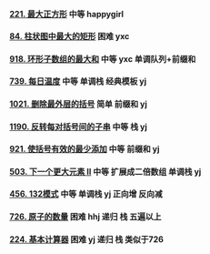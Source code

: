 #### [221. 最大正方形](https://leetcode-cn.com/problems/maximal-square/) 中等 happygirl

#### [84. 柱状图中最大的矩形](https://leetcode-cn.com/problems/largest-rectangle-in-histogram/) 困难 yxc 

#### [918. 环形子数组的最大和](https://leetcode-cn.com/problems/maximum-sum-circular-subarray/) 中等 yxc 单调队列+前缀和

#### [739. 每日温度](https://leetcode-cn.com/problems/daily-temperatures/) 中等 单调栈 经典模板 yj

#### [1021. 删除最外层的括号](https://leetcode-cn.com/problems/remove-outermost-parentheses/) 简单 前缀和 yj

#### [1190. 反转每对括号间的子串](https://leetcode-cn.com/problems/reverse-substrings-between-each-pair-of-parentheses/) 中等 栈 yj

#### [921. 使括号有效的最少添加](https://leetcode-cn.com/problems/minimum-add-to-make-parentheses-valid/) 中等 前缀和 yj

#### [503. 下一个更大元素 II](https://leetcode-cn.com/problems/next-greater-element-ii/) 中等 扩展成二倍数组 单调栈 yj

#### [456. 132模式](https://leetcode-cn.com/problems/132-pattern/) 中等 单调栈 yj 正向增 反向减

#### [726. 原子的数量](https://leetcode-cn.com/problems/number-of-atoms/) 困难 hhj 递归 栈 五遍以上

#### [224. 基本计算器](https://leetcode-cn.com/problems/basic-calculator/) 困难 yj 递归 栈 类似于726

